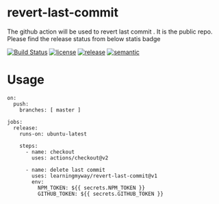 # revert-last-commit 
The github action will be used to revert last commit . It is the public repo. Please find the release status from below statis badge


[![Build Status][build-status-img]][build-status-url]
[![license][license-img]][license-url]
[![release][release-img]][release-url]
[![semantic][semantic-img]][semantic-url]

# Usage

```
on:
  push:
    branches: [ master ]

jobs:
  release:
    runs-on: ubuntu-latest

    steps:
      - name: checkout
        uses: actions/checkout@v2

      - name: delete last commit
        uses: learningmyway/revert-last-commit@v1
        env:
          NPM_TOKEN: ${{ secrets.NPM_TOKEN }}
          GITHUB_TOKEN: ${{ secrets.GITHUB_TOKEN }}

```


[license-url]: LICENSE
[license-img]: https://badgen.net/github/license/learningmyway/revert-last-commit

[release-url]: https://github.com/learningmyway/revert-last-commit/releases
[release-img]: https://badgen.net/github/release/learningmyway/revert-last-commit

[semantic-url]: https://github.com/learningmyway/revert-last-commit/actions?query=workflow%3Arelease
[semantic-img]: https://badgen.net/badge/📦/semantically%20released/blue

[build-status-url]:https://github.com/learningmyway/revert-last-commit/actions/workflows/release-version.yml
[build-status-img]:https://github.com/learningmyway/revert-last-commit/actions/workflows/release-version.yml/badge.svg?branch=main
